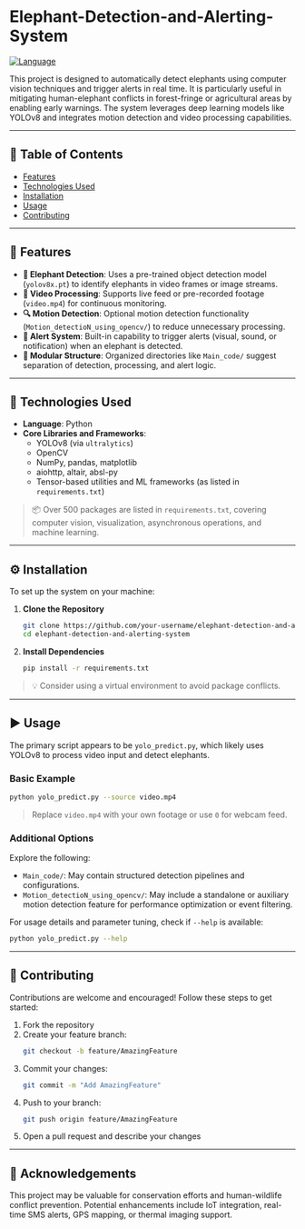 # Elephant-Detection-and-Alerting-System

[![Language](https://img.shields.io/badge/Language-Python-yellow.svg?style=for-the-badge)](https://en.wikipedia.org/wiki/Programming_language)

This project is designed to automatically detect elephants using computer vision techniques and trigger alerts in real time. It is particularly useful in mitigating human-elephant conflicts in forest-fringe or agricultural areas by enabling early warnings. The system leverages deep learning models like YOLOv8 and integrates motion detection and video processing capabilities.

---

## 📑 Table of Contents

- [Features](#features)
- [Technologies Used](#technologies-used)
- [Installation](#installation)
- [Usage](#usage)
- [Contributing](#contributing)

---

## 🚀 Features

- **🐘 Elephant Detection**: Uses a pre-trained object detection model (`yolov8x.pt`) to identify elephants in video frames or image streams.
- **🎥 Video Processing**: Supports live feed or pre-recorded footage (`video.mp4`) for continuous monitoring.
- **🔍 Motion Detection**: Optional motion detection functionality (`Motion_detectioN_using_opencv/`) to reduce unnecessary processing.
- **🚨 Alert System**: Built-in capability to trigger alerts (visual, sound, or notification) when an elephant is detected.
- **🧩 Modular Structure**: Organized directories like `Main_code/` suggest separation of detection, processing, and alert logic.

---

## 🧰 Technologies Used

- **Language**: Python
- **Core Libraries and Frameworks**:
  - YOLOv8 (via `ultralytics`)
  - OpenCV
  - NumPy, pandas, matplotlib
  - aiohttp, altair, absl-py
  - Tensor-based utilities and ML frameworks (as listed in `requirements.txt`)

> 📦 Over 500 packages are listed in `requirements.txt`, covering computer vision, visualization, asynchronous operations, and machine learning.

---

## ⚙️ Installation

To set up the system on your machine:

1. **Clone the Repository**
   ```bash
   git clone https://github.com/your-username/elephant-detection-and-alerting-system.git
   cd elephant-detection-and-alerting-system
   ```

2. **Install Dependencies**
   ```bash
   pip install -r requirements.txt
   ```

> 💡 Consider using a virtual environment to avoid package conflicts.

---

## ▶️ Usage

The primary script appears to be `yolo_predict.py`, which likely uses YOLOv8 to process video input and detect elephants.

### Basic Example
```bash
python yolo_predict.py --source video.mp4
```

> Replace `video.mp4` with your own footage or use `0` for webcam feed.

### Additional Options
Explore the following:
- `Main_code/`: May contain structured detection pipelines and configurations.
- `Motion_detectioN_using_opencv/`: May include a standalone or auxiliary motion detection feature for performance optimization or event filtering.

For usage details and parameter tuning, check if `--help` is available:
```bash
python yolo_predict.py --help
```

---

## 🤝 Contributing

Contributions are welcome and encouraged! Follow these steps to get started:

1. Fork the repository
2. Create your feature branch:
   ```bash
   git checkout -b feature/AmazingFeature
   ```
3. Commit your changes:
   ```bash
   git commit -m "Add AmazingFeature"
   ```
4. Push to your branch:
   ```bash
   git push origin feature/AmazingFeature
   ```
5. Open a pull request and describe your changes

---


## 📢 Acknowledgements

This project may be valuable for conservation efforts and human-wildlife conflict prevention. Potential enhancements include IoT integration, real-time SMS alerts, GPS mapping, or thermal imaging support.

